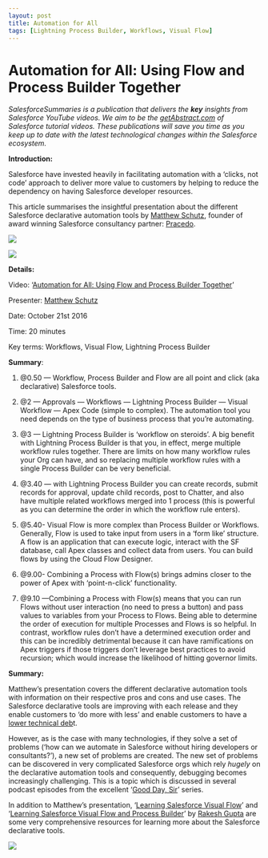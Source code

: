 ```yaml
---
layout: post
title: Automation for All
tags: [Lightning Process Builder, Workflows, Visual Flow]
---
```


# Automation for All: Using Flow and Process Builder Together

*SalesforceSummaries is a publication that delivers the **key** insights from
Salesforce YouTube videos. We aim to be the
[getAbstract.com](https://www.getabstract.com/en/) of Salesforce tutorial
videos. These publications will save you time as you keep up to date with the
latest technological changes within the Salesforce ecosystem.*

**Introduction:**

Salesforce have invested heavily in facilitating automation with a ‘clicks, not
code’ approach to deliver more value to customers by helping to reduce the
dependency on having Salesforce developer resources.

This article summarises the insightful presentation about the different
Salesforce declarative automation tools by [Matthew
Schutz](https://www.linkedin.com/in/matthewkschutz/?ppe=1), founder of award
winning Salesforce consultancy partner: [Pracedo](https://www.pracedo.com/).

![](https://cdn-images-1.medium.com/max/540/1*bcbqQ8vEhUvhOJd8WM_fuw.png)

![](https://cdn-images-1.medium.com/max/540/1*_gb6LklL1Mb1_9azOJz13A.png)

**Details:**

Video: ‘[Automation for All: Using Flow and Process Builder
Together](https://www.youtube.com/watch?v=mDuu4vNqzMU)’

Presenter: [Matthew Schutz](https://www.linkedin.com/in/matthewkschutz/?ppe=1)

Date: October 21st 2016

Time: 20 minutes

Key terms: Workflows, Visual Flow, Lightning Process Builder

**Summary**:

1) @0.50 — Workflow, Process Builder and Flow are all point and click (aka
declarative) Salesforce tools.

2) @2 — Approvals — Workflows — Lightning Process Builder — Visual Workflow —
Apex Code (simple to complex). The automation tool you need depends on the type
of business process that you’re automating.

3) @3 — Lightning Process Builder is ‘workflow on steroids’. A big benefit with
Lightning Process Builder is that you, in effect, merge multiple workflow rules
together. There are limits on how many workflow rules your Org can have, and so
replacing multiple workflow rules with a single Process Builder can be very
beneficial.

4) @3.40 — with Lightning Process Builder you can create records, submit records
for approval, update child records, post to Chatter, and also have multiple
related workflows merged into 1 process (this is powerful as you can determine
the order in which the workflow rule enters).

5) @5.40- Visual Flow is more complex than Process Builder or Workflows.
Generally, Flow is used to take input from users in a ‘form like’ structure. A
flow is an application that can execute logic, interact with the SF database,
call Apex classes and collect data from users. You can build flows by using the
Cloud Flow Designer.

6) @9.00- Combining a Process with Flow(s) brings admins closer to the power of
Apex with ‘point-n-click’ functionality.

7) @9.10 —Combining a Process with Flow(s) means that you can run Flows without
user interaction (no need to press a button) and pass values to variables from
your Process to Flows. Being able to determine the order of execution for
multiple Processes and Flows is so helpful. In contrast, workflow rules don’t
have a determined execution order and this can be incredibly detrimental because
it can have ramifications on Apex triggers if those triggers don’t leverage best
practices to avoid recursion; which would increase the likelihood of hitting
governor limits.

**Summary:**

Matthew’s presentation covers the different declarative automation tools with
information on their respective pros and cons and use cases. The Salesforce
declarative tools are improving with each release and they enable customers to
‘do more with less’ and enable customers to have a [lower technical
deb](https://en.wikipedia.org/wiki/Technical_debt)t.

However, as is the case with many technologies, if they solve a set of problems
(‘how can we automate in Salesforce without hiring developers or consultants?’),
a new set of problems are created. The new set of problems can be discovered in
very complicated Salesforce orgs which rely *hugely* on the declarative
automation tools and consequently, debugging becomes increasingly challenging.
This is a topic which is discussed in several podcast episodes from the
excellent ‘[Good Day, Sir](http://www.gooddaysirpodcast.com/)’ series.

In addition to Matthew’s presentation, ‘[Learning Salesforce Visual
Flow](https://www.packtpub.com/application-development/learning-salesforce-visual-workflow)’
and ‘[Learning Salesforce Visual Flow and Process
Builder](https://www.packtpub.com/application-development/learning-salesforce-visual-workflow-and-process-builder-second-edition)’
by [Rakesh Gupta](https://automationchampion.com/) are some very comprehensive
resources for learning more about the Salesforce declarative tools.

![](https://cdn-images-1.medium.com/max/720/1*M58c9tIFRSbm077Jf7Ay5A.png)
